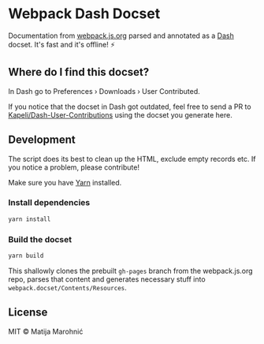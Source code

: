 # Webpack Dash Docset

Documentation from [webpack.js.org](https://webpack.js.org/) parsed and annotated as a [Dash](https://kapeli.com/dash) docset. It's fast and it's offline! :zap:

## Where do I find this docset?

In Dash go to Preferences › Downloads › User Contributed.

If you notice that the docset in Dash got outdated, feel free to send a PR to [Kapeli/Dash-User-Contributions](https://github.com/Kapeli/Dash-User-Contributions) using the docset you generate here.

## Development

The script does its best to clean up the HTML, exclude empty records etc. If you notice a problem, please contribute!

Make sure you have [Yarn](http://yarnpkg.com/) installed.

### Install dependencies

```sh
yarn install
```

### Build the docset

```sh
yarn build
```

This shallowly clones the prebuilt `gh-pages` branch from the webpack.js.org repo, parses that content and generates necessary stuff into `webpack.docset/Contents/Resources`.

## License

MIT © Matija Marohnić
